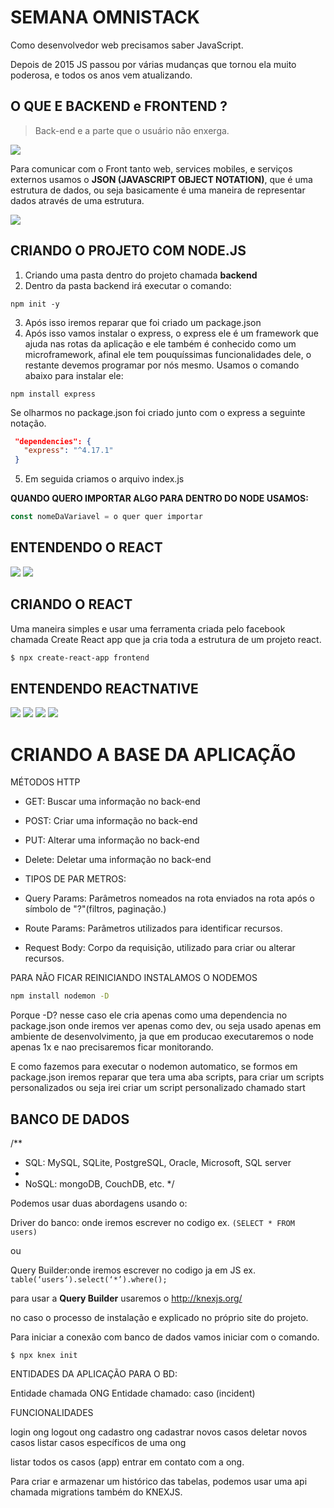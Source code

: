 # SEMANA OMNISTACK
 
Como desenvolvedor web precisamos saber JavaScript.
 
Depois de 2015 JS passou por várias mudanças que tornou ela muito poderosa, e todos os anos vem atualizando.
 
## O QUE E BACKEND e FRONTEND ?
 
>Back-end e a parte que o usuário não enxerga.
 
<img src="/docs/img/01.png">
 
Para comunicar com o Front tanto web, services mobiles, e serviços externos usamos o **JSON (JAVASCRIPT OBJECT NOTATION)**, que é uma estrutura de dados, ou seja basicamente é uma maneira de representar dados através de uma estrutura.
 
<img src="/docs/img/02.png">

## CRIANDO O PROJETO COM NODE.JS
 
1. Criando uma pasta dentro do projeto chamada **backend**
2. Dentro da pasta backend irá executar o comando:
 
```
npm init -y
```
3. Após isso iremos reparar que foi criado um package.json
4. Após isso vamos instalar o express, o express ele é um framework que ajuda nas rotas da aplicação e ele também é conhecido como um microframework, afinal ele tem pouquíssimas funcionalidades dele, o restante devemos programar por nós mesmo. Usamos o comando abaixo para instalar ele:
 
```
npm install express
```
Se olharmos no package.json foi criado junto com o express a seguinte notação.
 
```JSON
 "dependencies": {
   "express": "^4.17.1"
 }
```
5. Em seguida criamos o arquivo index.js

**QUANDO QUERO IMPORTAR ALGO PARA DENTRO DO NODE USAMOS:**

```js
const nomeDaVariavel = o quer quer importar
```

## ENTENDENDO O REACT

<img src="/docs/img/03.png">

<img src="/docs/img/04.png">

## CRIANDO O REACT 

Uma maneira simples e usar uma ferramenta criada pelo facebook chamada Create React app que ja cria toda a estrutura de um projeto react.

```zsh
$ npx create-react-app frontend
```

## ENTENDENDO REACTNATIVE 

<img src="/docs/img/05.png">

<img src="/docs/img/06.png">

<img src="/docs/img/07.png">

<img src="/docs/img/08.png">


# CRIANDO A BASE DA APLICAÇÃO 
 
 
MÉTODOS HTTP
 
- GET: Buscar uma informação no back-end
- POST: Criar uma informação no back-end
- PUT: Alterar uma informação no back-end
- Delete: Deletar uma informação no back-end
 
 
 
 - TIPOS DE PAR METROS:
  
 - Query Params: Parâmetros nomeados na rota enviados na rota após o símbolo de "?"(filtros, paginação.)
 
 - Route Params: Parâmetros utilizados para identificar recursos.
   
 - Request Body: Corpo da requisição, utilizado para criar ou alterar recursos.
  
 
 

PARA NÃO FICAR REINICIANDO INSTALAMOS O NODEMOS

```bash
npm install nodemon -D

```
Porque -D? nesse caso ele cria apenas como uma dependencia no package.json onde iremos ver apenas como dev, ou seja usado apenas em ambiente de desenvolvimento, ja que em producao executaremos o node apenas 1x e nao precisaremos ficar monitorando.


E como fazemos para executar o nodemon automatico, se formos em package.json iremos reparar que tera uma aba scripts, para criar um scripts personalizados ou seja irei criar um script personalizado chamado start

## BANCO DE DADOS

/**
 * SQL: MySQL, SQLite, PostgreSQL, Oracle, Microsoft, SQL server
 * 
 * NoSQL: mongoDB, CouchDB, etc.
 */

Podemos usar duas abordagens usando o:

Driver do banco: onde iremos escrever no codigo ex. ```(SELECT * FROM users)```

ou

Query Builder:onde iremos escrever no codigo ja em JS ex.  ``` table(‘users’).select(‘*’).where(); ```

para usar a **Query Builder** usaremos o http://knexjs.org/


no caso o processo de instalação e explicado no próprio site do projeto. 

Para iniciar a conexão com banco de dados vamos iniciar com o comando.

```
$ npx knex init
```

ENTIDADES DA APLICAÇÃO PARA O BD:

Entidade chamada ONG
Entidade chamado: caso (incident)

FUNCIONALIDADES

login ong
logout ong
cadastro ong
cadastrar novos casos
deletar novos casos
listar casos específicos de uma ong

listar todos os casos (app)
entrar em contato com a ong.


Para criar e armazenar um histórico das tabelas, podemos usar uma api chamada migrations também do KNEXJS. 
